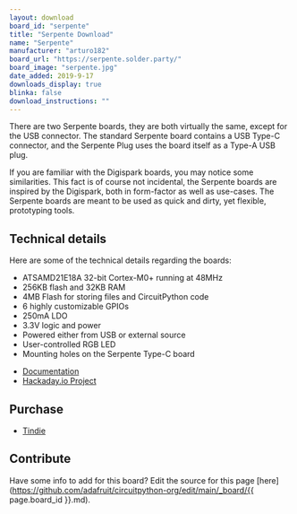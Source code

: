 ```yaml
---
layout: download
board_id: "serpente"
title: "Serpente Download"
name: "Serpente"
manufacturer: "arturo182"
board_url: "https://serpente.solder.party/"
board_image: "serpente.jpg"
date_added: 2019-9-17
downloads_display: true
blinka: false
download_instructions: ""
---
```


There are two Serpente boards, they are both virtually the same, except for the USB connector. The standard Serpente board contains a USB Type-C connector, and the Serpente Plug uses the board itself as a Type-A USB plug.

If you are familiar with the Digispark boards, you may notice some similarities. This fact is of course not incidental, the Serpente boards are inspired by the Digispark, both in form-factor as well as use-cases. The Serpente boards are meant to be used as quick and dirty, yet flexible, prototyping tools.

## Technical details

Here are some of the technical details regarding the boards:

- ATSAMD21E18A 32-bit Cortex-M0+ running at 48MHz
- 256KB flash and 32KB RAM
- 4MB Flash for storing files and CircuitPython code
- 6 highly customizable GPIOs
- 250mA LDO
- 3.3V logic and power
- Powered either from USB or external source
- User-controlled RGB LED
- Mounting holes on the Serpente Type-C board

* [Documentation](https://serpente.solder.party/)
* [Hackaday.io Project](https://hackaday.io/project/167192-serpente)

## Purchase
* [Tindie](https://www.tindie.com/products/arturo182/serpente-a-tiny-circuitpython-prototyping-board/)

## Contribute

Have some info to add for this board? Edit the source for this page [here](https://github.com/adafruit/circuitpython-org/edit/main/_board/{{ page.board_id }}.md).
